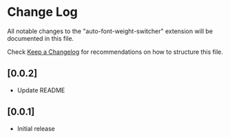 # Change Log

All notable changes to the "auto-font-weight-switcher" extension will be documented in this file.

Check [Keep a Changelog](http://keepachangelog.com/) for recommendations on how to structure this file.

## [0.0.2]

- Update README

## [0.0.1]

- Initial release
